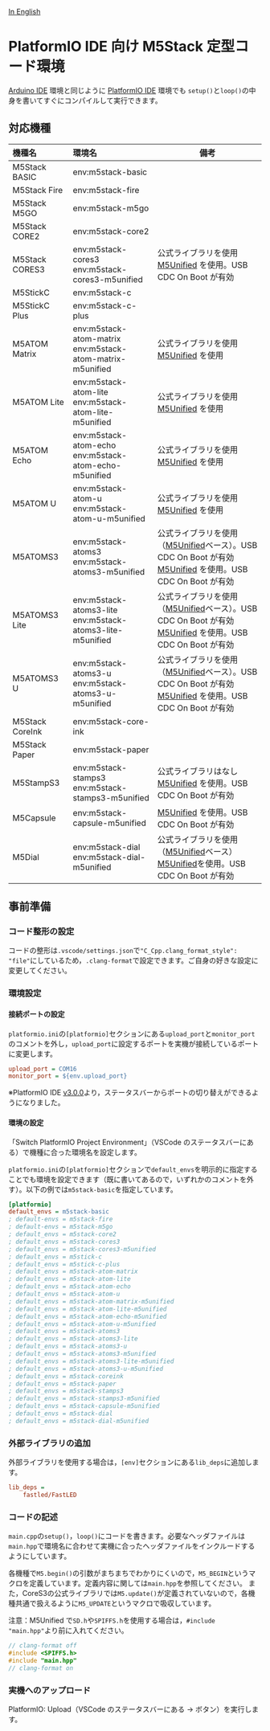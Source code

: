 [In English](README_en_US.md)

# PlatformIO IDE 向け M5Stack 定型コード環境

[Arduino IDE](https://www.arduino.cc/en/software) 環境と同じように [PlatformIO IDE](https://platformio.org/platformio-ide) 環境でも `setup()`と`loop()`の中身を書いてすぐにコンパイルして実行できます。

## 対応機種

| 機種名          | 環境名                                                         | 備考                                                                                                                                                                |
| :-------------- | :------------------------------------------------------------- | ------------------------------------------------------------------------------------------------------------------------------------------------------------------- |
| M5Stack BASIC   | env:m5stack-basic                                              |                                                                                                                                                                     |
| M5Stack Fire    | env:m5stack-fire                                               |                                                                                                                                                                     |
| M5Stack M5GO    | env:m5stack-m5go                                               |                                                                                                                                                                     |
| M5Stack CORE2   | env:m5stack-core2                                              |                                                                                                                                                                     |
| M5Stack CORES3  | env:m5stack-cores3 <br> env:m5stack-cores3-m5unified           | 公式ライブラリを使用<br>[M5Unified](https://github.com/m5stack/M5Unified) を使用。USB CDC On Boot が有効                                                            |
| M5StickC        | env:m5stack-c                                                  |                                                                                                                                                                     |
| M5StickC Plus   | env:m5stack-c-plus                                             |                                                                                                                                                                     |
| M5ATOM Matrix   | env:m5stack-atom-matrix <br> env:m5stack-atom-matrix-m5unified | 公式ライブラリを使用<br>[M5Unified](https://github.com/m5stack/M5Unified) を使用                                                                                    |
| M5ATOM Lite     | env:m5stack-atom-lite <br> env:m5stack-atom-lite-m5unified     | 公式ライブラリを使用<br>[M5Unified](https://github.com/m5stack/M5Unified) を使用                                                                                    |
| M5ATOM Echo     | env:m5stack-atom-echo <br> env:m5stack-atom-echo-m5unified     | 公式ライブラリを使用<br>[M5Unified](https://github.com/m5stack/M5Unified) を使用                                                                                    |
| M5ATOM U        | env:m5stack-atom-u <br> env:m5stack-atom-u-m5unified           | 公式ライブラリを使用<br>[M5Unified](https://github.com/m5stack/M5Unified) を使用                                                                                    |
| M5ATOMS3        | env:m5stack-atoms3 <br> env:m5stack-atoms3-m5unified           | 公式ライブラリを使用（[M5Unified](https://github.com/m5stack/M5Unified)ベース）。USB CDC On Boot が有効<br>[M5Unified](https://github.com/m5stack/M5Unified) を使用。USB CDC On Boot が有効                                                            |
| M5ATOMS3 Lite   | env:m5stack-atoms3-lite <br> env:m5stack-atoms3-lite-m5unified | 公式ライブラリを使用（[M5Unified](https://github.com/m5stack/M5Unified)ベース）。USB CDC On Boot が有効<br>[M5Unified](https://github.com/m5stack/M5Unified) を使用。USB CDC On Boot が有効                                                            |
| M5ATOMS3 U      | env:m5stack-atoms3-u <br> env:m5stack-atoms3-u-m5unified       | 公式ライブラリを使用（[M5Unified](https://github.com/m5stack/M5Unified)ベース）。USB CDC On Boot が有効<br>[M5Unified](https://github.com/m5stack/M5Unified) を使用。USB CDC On Boot が有効                                                            |
| M5Stack CoreInk | env:m5stack-core-ink                                           |                                                                                                                                                                     |
| M5Stack Paper   | env:m5stack-paper                                              |                                                                                                                                                                     |
| M5StampS3       | env:m5stack-stamps3 <br> env:m5stack-stamps3-m5unified         | 公式ライブラリはなし<br>[M5Unified](https://github.com/m5stack/M5Unified) を使用。USB CDC On Boot が有効                                                            |
| M5Capsule       | env:m5stack-capsule-m5unified                                  | [M5Unified](https://github.com/m5stack/M5Unified) を使用。USB CDC On Boot が有効                                                                                    |
| M5Dial          | env:m5stack-dial <br> env:m5stack-dial-m5unified               | 公式ライブラリを使用（[M5Unified](https://github.com/m5stack/M5Unified)ベース）<br>[M5Unified](https://github.com/m5stack/M5Unified)を使用。USB CDC On Boot が有効  |

## 事前準備

### コード整形の設定

コードの整形は`.vscode/settings.json`で`"C_Cpp.clang_format_style": "file"`にしているため，`.clang-format`で設定できます。ご自身の好きな設定に変更してください。

### 環境設定

#### 接続ポートの設定

`platformio.ini`の`[platformio]`セクションにある`upload_port`と`monitor_port`のコメントを外し，`upload_port`に設定するポートを実機が接続しているポートに変更します。

```platformio.ini
upload_port = COM16
monitor_port = ${env.upload_port}
```

※PlatformIO IDE [v3.0.0](https://github.com/platformio/platformio-vscode-ide/releases/tag/v3.0.0)より，ステータスバーからポートの切り替えができるようになりました。

#### 環境の設定

「Switch PlatformIO Project Environment」（VSCode のステータスバーにある）で機種に合った環境名を設定します。

`platformio.ini`の`[platformio]`セクションで`default_envs`を明示的に指定することでも環境を設定できます（既に書いてあるので，いずれかのコメントを外す）。以下の例では`m5stack-basic`を指定しています。

```platformio.ini
[platformio]
default_envs = m5stack-basic
; default-envs = m5stack-fire
; default-envs = m5stack-m5go
; default_envs = m5stack-core2
; default_envs = m5stack-cores3
; default_envs = m5stack-cores3-m5unified
; default_envs = m5stick-c
; default_envs = m5stick-c-plus
; default_envs = m5stack-atom-matrix
; default_envs = m5stack-atom-lite
; default_envs = m5stack-atom-echo
; default_envs = m5stack-atom-u
; default_envs = m5stack-atom-matrix-m5unified
; default_envs = m5stack-atom-lite-m5unified
; default_envs = m5stack-atom-echo-m5unified
; default_envs = m5stack-atom-u-m5unified
; default_envs = m5stack-atoms3
; default_envs = m5stack-atoms3-lite
; default_envs = m5stack-atoms3-u
; default_envs = m5stack-atoms3-m5unified
; default_envs = m5stack-atoms3-lite-m5unified
; default_envs = m5stack-atoms3-u-m5unified
; default_envs = m5stack-coreink
; default_envs = m5stack-paper
; default_envs = m5stack-stamps3
; default_envs = m5stack-stamps3-m5unified
; default_envs = m5stack-capsule-m5unified
; default_envs = m5stack-dial
; default_envs = m5stack-dial-m5unified
```

### 外部ライブラリの追加

外部ライブラリを使用する場合は，`[env]`セクションにある`lib_deps`に追加します。

```ini
lib_deps =
    fastled/FastLED
```

### コードの記述

`main.cpp`の`setup()`，`loop()`にコードを書きます。必要なヘッダファイルは`main.hpp`で環境名に合わせて実機に合ったヘッダファイルをインクルードするようにしています。

各機種で`M5.begin()`の引数がまちまちでわかりにくいので，`M5_BEGIN`というマクロを定義しています。定義内容に関しては`main.hpp`を参照してください。
また，CoreS3の公式ライブラリでは`M5.update()`が定義されていないので，各機種共通で扱えるように`M5_UPDATE`というマクロで吸収しています。

注意：M5Unified で`SD.h`や`SPIFFS.h`を使用する場合は，`#include "main.hpp"`より前に入れてください。

```c++
// clang-format off
#include <SPIFFS.h>
#include "main.hpp"
// clang-format on
```

### 実機へのアップロード

PlatformIO: Upload（VSCode のステータスバーにある → ボタン）を実行します。

